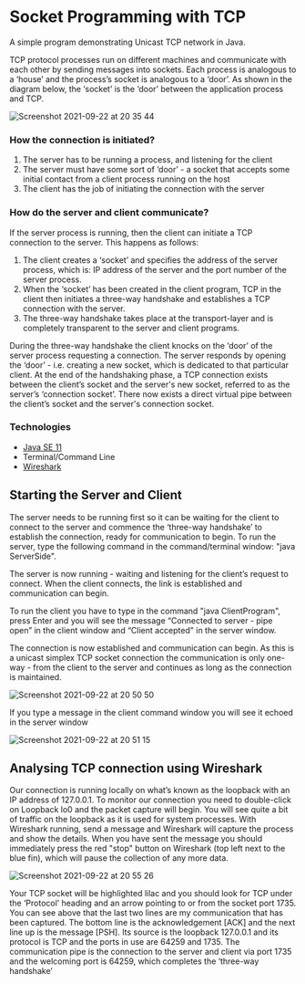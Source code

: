 # Socket Programming with TCP

A simple program demonstrating Unicast TCP network in Java.

TCP protocol processes run on different machines and communicate with each other by sending messages into sockets. Each process is analogous to a ‘house’ and the process’s socket is analogous to a ‘door’. As shown in the diagram below, the ‘socket’ is the ‘door’ between the application process and TCP.

![Screenshot 2021-09-22 at 20 35 44](https://user-images.githubusercontent.com/58150120/134410093-a40314d8-9511-4800-b975-eae3c5c8372f.png)

### How the connection is initiated?

1. The server has to be running a process, and listening for the client
2. The server must have some sort of ‘door’ - a socket that accepts some initial contact from a client process running on the host
3. The client has the job of initiating the connection with the server

### How do the server and client communicate? 

If the server process is running, then the client can initiate a TCP connection to the server. This happens as follows:

1. The client creates a ‘socket’ and specifies the address of the server process, which is: IP address of the server and the port number of the server process.
2. When the ‘socket’ has been created in the client program, TCP in the client then initiates a three-way handshake and establishes a TCP connection with the server.
3. The three-way handshake takes place at the transport-layer and is completely transparent to the server and client programs.

During the three-way handshake the client knocks on the ‘door’ of the server process requesting a connection. The server responds by opening the ‘door’ - i.e. creating a new socket, which is dedicated to that particular client. At the end of the handshaking phase, a TCP connection exists between the client’s socket and the server's new socket, referred to as the server’s ‘connection socket’. There now exists a direct virtual pipe between the client’s socket and the server's connection socket.

### Technologies 

* [Java SE 11](https://www.oracle.com/uk/java/technologies/javase-jdk11-downloads.html)
* Terminal/Command Line
* [Wireshark](https://www.wireshark.org/download.html)

## Starting the Server and Client

The server needs to be running first so it can be waiting for the client to connect to the server and commence the ‘three-way handshake’ to establish the connection, ready for communication to begin. To run the server, type the following command in the command/terminal window: "java ServerSide".

The server is now running - waiting and listening for the client’s request to connect. When the client connects, the link is established and communication can begin.

To run the client you have to type in the command "java ClientProgram", press Enter and you will see the message  “Connected to server - pipe open” in the client window and “Client accepted" in the server window.

The connection is now established and communication can begin. As this is a unicast simplex TCP socket connection the communication is only one-way - from the client to the server and continues as long as the connection is maintained.

![Screenshot 2021-09-22 at 20 50 50](https://user-images.githubusercontent.com/58150120/134412151-ceb63a20-24c9-4db0-867d-340e8b0d4acd.png)

If you type a message in the client command window you will see it echoed in the server window

![Screenshot 2021-09-22 at 20 51 15](https://user-images.githubusercontent.com/58150120/134412197-845e6423-6850-4b54-997b-58eff7749058.png)

## Analysing TCP connection using Wireshark 

Our connection is running locally on what’s known as the loopback with an IP address of 127.0.0.1. To monitor our connection you need to double-click on Loopback lo0 and the packet capture will begin. You will see quite a bit of traffic on the loopback as it is used for system processes.  With Wireshark running, send a message and Wireshark will capture the process and show the details. When you have sent the message you should immediately press the red "stop" button on Wireshark (top left next to the blue fin), which will pause the collection of any more data. 

![Screenshot 2021-09-22 at 20 55 26](https://user-images.githubusercontent.com/58150120/134413205-ca0771dd-b967-4458-9c50-8f5899c6b3c0.png)

Your TCP socket will be highlighted lilac and you should look for TCP under the ‘Protocol’ heading and an arrow pointing to or from the socket port 1735. You can see above that the last two lines are my communication that has been captured. The bottom line is the acknowledgement [ACK] and the next line up is the message [PSH]. Its source is the loopback 127.0.0.1 and its protocol is TCP and the ports in use are 64259 and 1735. The communication pipe is the connection to the server and client via port 1735 and the welcoming port is 64259, which completes the ‘three-way handshake’
